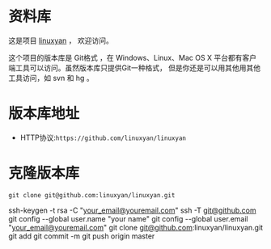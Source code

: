 资料库
====
这是项目 [linuxyan][1] ， 欢迎访问。

这个项目的版本库是 Git格式 ，在 Windows、Linux、Mac OS X 平台都有客户端工具可以访问。虽然版本库只提供Git一种格式， 但是你还是可以用其他用其他工具访问，如 svn 和 hg 。

版本库地址
====

 - HTTP协议:`https://github.com/linuxyan/linuxyan`


克隆版本库
====

    git clone git@github.com:linuxyan/linuxyan.git

ssh-keygen -t rsa -C "your_email@youremail.com"
ssh -T git@github.com
git config --global user.name "your name"
git config --global user.email "your_email@youremail.com"
git clone git@github.com:linuxyan/linuxyan.git
git add 
git commit -m
git push origin master

  [1]: https://github.com/linuxyan/linuxyan

